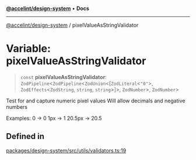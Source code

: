[**@accelint/design-system**](../README.md) • **Docs**

***

[@accelint/design-system](../README.md) / pixelValueAsStringValidator

# Variable: pixelValueAsStringValidator

> `const` **pixelValueAsStringValidator**: `ZodPipeline`\<`ZodPipeline`\<`ZodUnion`\<[`ZodLiteral`\<`"0"`\>, `ZodEffects`\<`ZodString`, `string`, `string`\>]\>, `ZodNumber`\>, `ZodNumber`\>

Test for and capture numeric pixel values
Will allow decimals and negative numbers

Examples:
0 -> 0
1px -> 1
20.5px -> 20.5

## Defined in

[packages/design-system/src/utils/validators.ts:19](https://github.com/gohypergiant/standard-toolkit/blob/258694cea8ed8bbd956b3cf5da47c2c9debcf127/packages/design-system/src/utils/validators.ts#L19)
